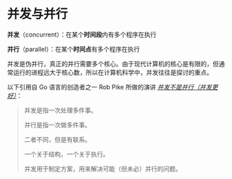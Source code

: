 # 并发与并行

**并发**（concurrent）：在某个**时间段**内有多个程序在执行

**并行**（parallel）：在某个**时间点**有多个程序在执行

并发是伪并行，真正的并行需要多个核心。由于现代计算机的核心是有限的，但通常运行的进程远大于核心数，所以在计算机科学中，并发往往是探讨的重点。

以下引用自 Go 语言的创造者之一 Rob Pike 所做的演讲 [*并发不是并行（并发更好）*](https://www.youtube.com/watch?v=oV9rvDllKEg&ab_channel=gnbitcom)：
> 并发是指一次处理多件事。
>
> 并行是指一次做多件事。
>
> 二者不同，但是有联系。
>
> 一个关于结构，一个关于执行。
>
> 并发用于制定方案，用来解决可能（但未必）并行的问题。

